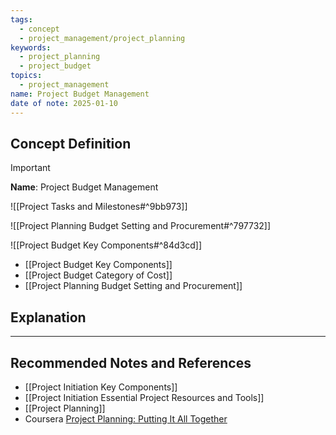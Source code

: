 ```yaml
---
tags:
  - concept
  - project_management/project_planning
keywords:
  - project_planning
  - project_budget
topics:
  - project_management
name: Project Budget Management
date of note: 2025-01-10
---
```


## Concept Definition

>[!important]
>**Name**: Project Budget Management

![[Project Tasks and Milestones#^9bb973]]

![[Project Planning Budget Setting and Procurement#^797732]]

![[Project Budget Key Components#^84d3cd]]


- [[Project Budget Key Components]]
- [[Project Budget Category of Cost]]
- [[Project Planning Budget Setting and Procurement]]


## Explanation





-----------
##  Recommended Notes and References


- [[Project Initiation Key Components]]
- [[Project Initiation Essential Project Resources and Tools]]
- [[Project Planning]]
- Coursera [Project Planning: Putting It All Together](https://www.coursera.org/learn/project-planning-google/home/welcome)